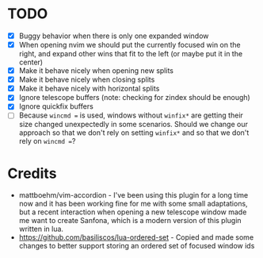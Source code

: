 # TODO

- [x] Buggy behavior when there is only one expanded window
- [x] When opening nvim we should put the currently focused win on the right,
and expand other wins that fit to the left (or maybe put it in the center)
- [x] Make it behave nicely when opening new splits
- [x] Make it behave nicely when closing splits
- [x] Make it behave nicely with horizontal splits
- [x] Ignore telescope buffers (note: checking for zindex should be enough)
- [x] Ignore quickfix buffers
- [ ] Because `wincmd =` is used, windows without `winfix*` are getting their
size changed unexpectedly in some scenarios. Should we change our approach
so that we don't rely on setting `winfix*` and so that we don't rely on
`wincmd =`?

# Credits

- mattboehm/vim-accordion - I've been using this plugin for a long time now and it has been working fine for me with some small adaptations, but a recent interaction when opening a new telescope window made me want to create Sanfona, which is a modern version of this plugin written in lua.
- https://github.com/basiliscos/lua-ordered-set - Copied and made some changes to better support storing an ordered set of focused window ids
